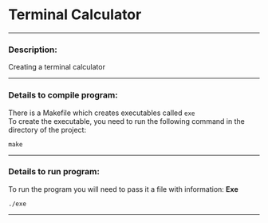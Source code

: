 # Terminal Calculator
---

### Description:
Creating a terminal calculator

---
### Details to compile program:<br>
There is a Makefile which creates executables called `exe`<br>
To create the executable, you need to run the following command in the directory of the project:<br>
```
make
```
---

### Details to run program: 
To run the program you will need to pass it a file with information:
**Exe**
```
./exe 
```
---
